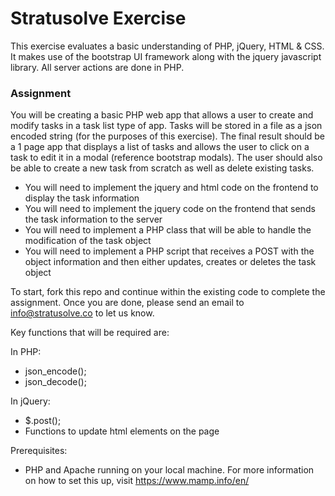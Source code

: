 # Stratusolve Exercise
This exercise evaluates a basic understanding of PHP, jQuery, HTML &amp; CSS. It makes use of the bootstrap UI framework along with the jquery javascript library. All server actions are done in PHP.

### Assignment
You will be creating a basic PHP web app that allows a user to create and modify tasks in a task list type of app. Tasks will be stored in a file as a json encoded string (for the purposes of this exercise).
The final result should be a 1 page app that displays a list of tasks and allows the user to click on a task to edit it in a modal (reference bootstrap modals). The user should also be able to create a new task from scratch as well as delete existing tasks.
* You will need to implement the jquery and html code on the frontend to display the task information
* You will need to implement the jquery code on the frontend that sends the task information to the server
* You will need to implement a PHP class that will be able to handle the modification of the task object
* You will need to implement a PHP script that receives a POST with the object information and then either updates, creates or deletes the task object

To start, fork this repo and continue within the existing code to complete the assignment. Once you are done, please send an email to info@stratusolve.co to let us know.

Key functions that will be required are:

In PHP:
* json_encode();
* json_decode();

In jQuery:
* $.post();
* Functions to update html elements on the page

Prerequisites:
* PHP and Apache running on your local machine. For more information on how to set this up, visit https://www.mamp.info/en/

